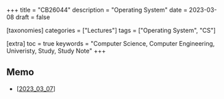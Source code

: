 +++
title = "CB26044"
description = "Operating System"
date = 2023-03-08
draft = false

[taxonomies]
categories = ["Lectures"]
tags = ["Operating System", "CS"]

[extra]
toc = true
keywords = "Computer Science, Computer Engineering, Univeristy, Study, Study Note"
+++
## Memo

- [[2023_03_07](@/Lectures/cb26044/2023_03_07.md)]
